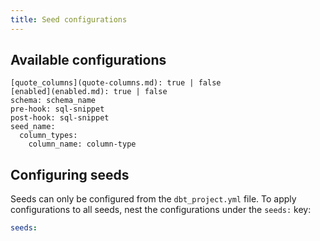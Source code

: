 ```yaml
---
title: Seed configurations
---
```


## Available configurations
```
[quote_columns](quote-columns.md): true | false
[enabled](enabled.md): true | false
schema: schema_name
pre-hook: sql-snippet
post-hook: sql-snippet
seed_name:
  column_types:
    column_name: column-type
```

## Configuring seeds
Seeds can only be configured from the `dbt_project.yml` file. To apply
configurations to all seeds, nest the configurations under the `seeds:` key:


```yml
seeds:

```
